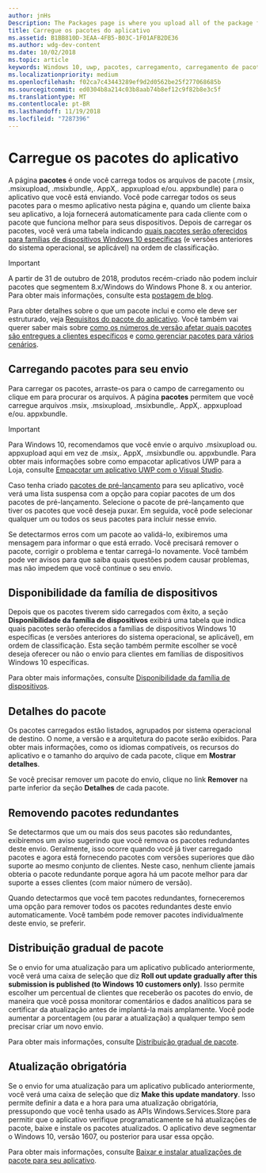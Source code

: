 ```yaml
---
author: jnHs
Description: The Packages page is where you upload all of the package files (.appxupload, .appx, .appxbundle, and/or .xap) for the app that you're submitting.
title: Carregue os pacotes do aplicativo
ms.assetid: B1BB810D-3EAA-4FB5-B03C-1F01AFB2DE36
ms.author: wdg-dev-content
ms.date: 10/02/2018
ms.topic: article
keywords: Windows 10, uwp, pacotes, carregamento, carregamento de pacote
ms.localizationpriority: medium
ms.openlocfilehash: f02ca7c43443289ef9d2d0562be25f277068685b
ms.sourcegitcommit: ed0304b8a214c03b8aab74b8ef12c9f82b8e3c5f
ms.translationtype: MT
ms.contentlocale: pt-BR
ms.lasthandoff: 11/19/2018
ms.locfileid: "7287396"
---
```

# <a name="upload-app-packages"></a>Carregue os pacotes do aplicativo

A página **pacotes** é onde você carrega todos os arquivos de pacote (.msix, .msixupload, .msixbundle,. AppX,. appxupload e/ou. appxbundle) para o aplicativo que você está enviando. Você pode carregar todos os seus pacotes para o mesmo aplicativo nesta página e, quando um cliente baixa seu aplicativo, a loja fornecerá automaticamente para cada cliente com o pacote que funciona melhor para seus dispositivos. Depois de carregar os pacotes, você verá uma tabela indicando [quais pacotes serão oferecidos para famílias de dispositivos Windows 10 específicas](#device-family-availability) (e versões anteriores do sistema operacional, se aplicável) na ordem de classificação.

> [!IMPORTANT]
> A partir de 31 de outubro de 2018, produtos recém-criado não podem incluir pacotes que segmentem 8.x/Windows do Windows Phone 8. x ou anterior. Para obter mais informações, consulte esta [postagem de blog](https://blogs.windows.com/buildingapps/2018/08/20/important-dates-regarding-apps-with-windows-phone-8-x-and-earlier-and-windows-8-8-1-packages-submitted-to-microsoft-store/#SzKghBbqDMlmAO4c.97).

Para obter detalhes sobre o que um pacote inclui e como ele deve ser estruturado, veja [Requisitos do pacote do aplicativo](app-package-requirements.md). Você também vai querer saber mais sobre [como os números de versão afetar quais pacotes são entregues a clientes específicos](package-version-numbering.md) e [como gerenciar pacotes para vários cenários](guidance-for-app-package-management.md).


## <a name="uploading-packages-to-your-submission"></a>Carregando pacotes para seu envio

Para carregar os pacotes, arraste-os para o campo de carregamento ou clique em para procurar os arquivos. A página **pacotes** permitem que você carregue arquivos .msix, .msixupload, .msixbundle,. AppX,. appxupload e/ou. appxbundle.

> [!IMPORTANT]
> Para Windows 10, recomendamos que você envie o arquivo .msixupload ou. appxupload aqui em vez de .msix,. AppX, .msixbundle ou. appxbundle.  Para obter mais informações sobre como empacotar aplicativos UWP para a Loja, consulte [Empacotar um aplicativo UWP com o Visual Studio](../packaging/packaging-uwp-apps.md).

Caso tenha criado [pacotes de pré-lançamento](package-flights.md) para seu aplicativo, você verá uma lista suspensa com a opção para copiar pacotes de um dos pacotes de pré-lançamento. Selecione o pacote de pré-lançamento que tiver os pacotes que você deseja puxar. Em seguida, você pode selecionar qualquer um ou todos os seus pacotes para incluir nesse envio.

Se detectarmos erros com um pacote ao validá-lo, exibiremos uma mensagem para informar o que está errado. Você precisará remover o pacote, corrigir o problema e tentar carregá-lo novamente. Você também pode ver avisos para que saiba quais questões podem causar problemas, mas não impedem que você continue o seu envio.


## <a name="device-family-availability"></a>Disponibilidade da família de dispositivos

Depois que os pacotes tiverem sido carregados com êxito, a seção **Disponibilidade da família de dispositivos** exibirá uma tabela que indica quais pacotes serão oferecidos a famílias de dispositivos Windows 10 específicas (e versões anteriores do sistema operacional, se aplicável), em ordem de classificação. Esta seção também permite escolher se você deseja oferecer ou não o envio para clientes em famílias de dispositivos Windows 10 específicas.

Para obter mais informações, consulte [Disponibilidade da família de dispositivos](device-family-availability.md).


## <a name="package-details"></a>Detalhes do pacote

Os pacotes carregados estão listados, agrupados por sistema operacional de destino. O nome, a versão e a arquitetura do pacote serão exibidos. Para obter mais informações, como os idiomas compatíveis, os recursos do aplicativo e o tamanho do arquivo de cada pacote, clique em **Mostrar detalhes**.

Se você precisar remover um pacote do envio, clique no link **Remover** na parte inferior da seção **Detalhes** de cada pacote.


## <a name="removing-redundant-packages"></a>Removendo pacotes redundantes

Se detectarmos que um ou mais dos seus pacotes são redundantes, exibiremos um aviso sugerindo que você remova os pacotes redundantes deste envio. Geralmente, isso ocorre quando você já tiver carregado pacotes e agora está fornecendo pacotes com versões superiores que dão suporte ao mesmo conjunto de clientes. Neste caso, nenhum cliente jamais obteria o pacote redundante porque agora há um pacote melhor para dar suporte a esses clientes (com maior número de versão).

Quando detectarmos que você tem pacotes redundantes, forneceremos uma opção para remover todos os pacotes redundantes deste envio automaticamente. Você também pode remover pacotes individualmente deste envio, se preferir.


## <a name="gradual-package-rollout"></a>Distribuição gradual de pacote

Se o envio for uma atualização para um aplicativo publicado anteriormente, você verá uma caixa de seleção que diz **Roll out update gradually after this submission is published (to Windows 10 customers only)**. Isso permite escolher um percentual de clientes que receberão os pacotes do envio, de maneira que você possa monitorar comentários e dados analíticos para se certificar da atualização antes de implantá-la mais amplamente. Você pode aumentar a porcentagem (ou parar a atualização) a qualquer tempo sem precisar criar um novo envio. 

Para obter mais informações, consulte [Distribuição gradual de pacote](gradual-package-rollout.md).


## <a name="mandatory-update"></a>Atualização obrigatória

Se o envio for uma atualização para um aplicativo publicado anteriormente, você verá uma caixa de seleção que diz **Make this update mandatory**. Isso permite definir a data e a hora para uma atualização obrigatória, pressupondo que você tenha usado as APIs Windows.Services.Store para permitir que o aplicativo verifique programaticamente se há atualizações de pacote, baixe e instale os pacotes atualizados. O aplicativo deve segmentar o Windows 10, versão 1607, ou posterior para usar essa opção.

Para obter mais informações, consulte [Baixar e instalar atualizações de pacote para seu aplicativo](../packaging/self-install-package-updates.md).

 




